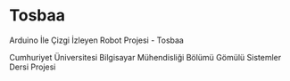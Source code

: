 # Tosbaa
Arduino İle Çizgi İzleyen Robot Projesi - Tosbaa


Cumhuriyet Üniversitesi Bilgisayar Mühendisliği Bölümü
Gömülü Sistemler Dersi Projesi
